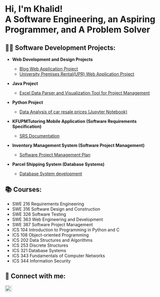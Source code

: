 <h1>Hi, I'm Khalid! <br/>A Software Engineering, an Aspiring Programmer, and A Problem Solver</h1>

<h2>👨‍💻 Software Development Projects:</h2>

- <b>Web Development and Design Projects</b>
  - [Blog Web Application Project](https://github.com/5khalid/WebInd)
  - [University Premises Rental(UPR) Web Application Project](https://github.com/5khalid/WebTeamP)

- <b>Java Project</b>
  - [Excel Data Parser and Visualization Tool for Project Management](https://github.com/5khalid/JavaAppDM)

- <b>Python Project</b>
  - [Data Analysis of car resale prices (Jupyter Notebook)](https://github.com/5khalid/DataAnalysisPorject)

- <b>KFUPMTutoring Mobile Application (Software Requirements Specification)</b>
  - [SRS Documentation](https://github.com/5khalid/SRSDoc)

- <b>Inventory Management System (Software Project Management)</b>
  - [Software Project Management Plan](https://github.com/5khalid/ProjectPlan)

- <b>Parcel Shipping System (Database Systems)</b>
  - [Database System development](https://github.com/5khalid/DataBase)


<h2>📚 Courses:</h2>

- SWE 216 Requirements Engineering
- SWE 316 Software Design and Construction 
- SWE 326 Software Testing 
- SWE 363 Web Engineering and Development
- SWE 387 Software Project Management
- ICS 104 Introduction to Programming in Python and C 
- ICS 108 Object-oriented Programming 
- ICS 202 Data Structures and Algorithms 
- ICS 253 Discrete Structures 
- ICS 321 Database Systems 
- ICS 343 Fundamentals of Computer Networks
- ICS 344 Information Security 

<h2> 🤳 Connect with me:</h2>

[<img align="left" alt="Khalid One | LinkedIn" width="22px" src="https://cdn-icons-png.flaticon.com/512/174/174857.png" />][linkedin]

[linkedin]: https://www.linkedin.com/in/khalid-one
